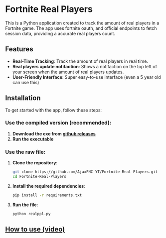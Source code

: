 # Fortnite Real Players

This is a Python application created to track the amount of real players in a Fortnite game. The app uses fortnite oauth, and official endpoints to fetch session data, providing a accurate real players count.

## Features

- **Real-Time Tracking**: Track the amount of real players in real time.
- **Real players update notifaction**: Shows a notifaction on the top left of your screen when the amount of real players updates.
- **User-Friendly Interface**: Super easy-to-use interface (even a 5 year old can use this)

## Installation

To get started with the app, follow these steps:


### Use the compiled version (recommended):
1. **Download the exe from [github releases](github.com/AjaxFNC-YT/Fortnite-Real-Players/releases)**
2. **Run the executable**

### Use the raw file:
1. **Clone the repository**:
    ```bash
    git clone https://github.com/AjaxFNC-YT/Fortnite-Real-Players.git
    cd Fortnite-Real-Players
    ```
    
2. **Install the required dependencies**:
    ```bash
    pip install -r requirements.txt
    ```
3. **Run the file**:
   ```bash
   python realppl.py
   ```


## [How to use (video)](https://cdn.ajaxfnc.com/uploads/.%2Frealplayers.mp4)
